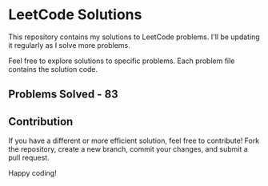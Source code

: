 # LeetCode Solutions

This repository contains my solutions to LeetCode problems. I'll be updating it regularly as I solve more problems.

Feel free to explore solutions to specific problems. Each problem file contains the solution code.

## Problems Solved - 83

## Contribution

If you have a different or more efficient solution, feel free to contribute! Fork the repository, create a new branch, commit your changes, and submit a pull request.

Happy coding!